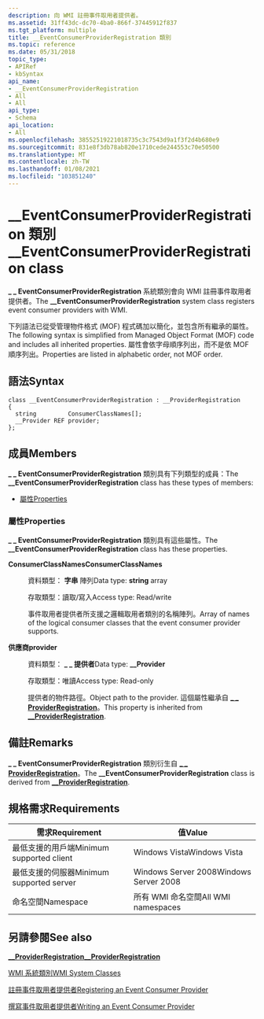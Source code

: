 ```yaml
---
description: 向 WMI 註冊事件取用者提供者。
ms.assetid: 31ff43dc-dc70-4ba0-866f-37445912f837
ms.tgt_platform: multiple
title: __EventConsumerProviderRegistration 類別
ms.topic: reference
ms.date: 05/31/2018
topic_type:
- APIRef
- kbSyntax
api_name:
- __EventConsumerProviderRegistration
- All
- All
api_type:
- Schema
api_location:
- All
ms.openlocfilehash: 38552519221018735c3c7543d9a1f3f2d4b680e9
ms.sourcegitcommit: 831e8f3db78ab820e1710cede244553c70e50500
ms.translationtype: MT
ms.contentlocale: zh-TW
ms.lasthandoff: 01/08/2021
ms.locfileid: "103851240"
---
```

# <a name="__eventconsumerproviderregistration-class"></a><span data-ttu-id="cae61-103">\_\_EventConsumerProviderRegistration 類別</span><span class="sxs-lookup"><span data-stu-id="cae61-103">\_\_EventConsumerProviderRegistration class</span></span>

<span data-ttu-id="cae61-104">**\_ \_ EventConsumerProviderRegistration** 系統類別會向 WMI 註冊事件取用者提供者。</span><span class="sxs-lookup"><span data-stu-id="cae61-104">The **\_\_EventConsumerProviderRegistration** system class registers event consumer providers with WMI.</span></span>

<span data-ttu-id="cae61-105">下列語法已從受管理物件格式 (MOF) 程式碼加以簡化，並包含所有繼承的屬性。</span><span class="sxs-lookup"><span data-stu-id="cae61-105">The following syntax is simplified from Managed Object Format (MOF) code and includes all inherited properties.</span></span> <span data-ttu-id="cae61-106">屬性會依字母順序列出，而不是依 MOF 順序列出。</span><span class="sxs-lookup"><span data-stu-id="cae61-106">Properties are listed in alphabetic order, not MOF order.</span></span>

## <a name="syntax"></a><span data-ttu-id="cae61-107">語法</span><span class="sxs-lookup"><span data-stu-id="cae61-107">Syntax</span></span>

``` syntax
class __EventConsumerProviderRegistration : __ProviderRegistration
{
  string         ConsumerClassNames[];
  __Provider REF provider;
};
```

## <a name="members"></a><span data-ttu-id="cae61-108">成員</span><span class="sxs-lookup"><span data-stu-id="cae61-108">Members</span></span>

<span data-ttu-id="cae61-109">**\_ \_ EventConsumerProviderRegistration** 類別具有下列類型的成員：</span><span class="sxs-lookup"><span data-stu-id="cae61-109">The **\_\_EventConsumerProviderRegistration** class has these types of members:</span></span>

-   [<span data-ttu-id="cae61-110">屬性</span><span class="sxs-lookup"><span data-stu-id="cae61-110">Properties</span></span>](#properties)

### <a name="properties"></a><span data-ttu-id="cae61-111">屬性</span><span class="sxs-lookup"><span data-stu-id="cae61-111">Properties</span></span>

<span data-ttu-id="cae61-112">**\_ \_ EventConsumerProviderRegistration** 類別具有這些屬性。</span><span class="sxs-lookup"><span data-stu-id="cae61-112">The **\_\_EventConsumerProviderRegistration** class has these properties.</span></span>

<dl> <dt>

<span data-ttu-id="cae61-113">**ConsumerClassNames**</span><span class="sxs-lookup"><span data-stu-id="cae61-113">**ConsumerClassNames**</span></span>
</dt> <dd> <dl> <dt>

<span data-ttu-id="cae61-114">資料類型： **字串** 陣列</span><span class="sxs-lookup"><span data-stu-id="cae61-114">Data type: **string** array</span></span>
</dt> <dt>

<span data-ttu-id="cae61-115">存取類型：讀取/寫入</span><span class="sxs-lookup"><span data-stu-id="cae61-115">Access type: Read/write</span></span>
</dt> </dl>

<span data-ttu-id="cae61-116">事件取用者提供者所支援之邏輯取用者類別的名稱陣列。</span><span class="sxs-lookup"><span data-stu-id="cae61-116">Array of names of the logical consumer classes that the event consumer provider supports.</span></span>

</dd> <dt>

<span data-ttu-id="cae61-117">**供應商**</span><span class="sxs-lookup"><span data-stu-id="cae61-117">**provider**</span></span>
</dt> <dd> <dl> <dt>

<span data-ttu-id="cae61-118">資料類型： **\_ \_ 提供者**</span><span class="sxs-lookup"><span data-stu-id="cae61-118">Data type: **\_\_Provider**</span></span>
</dt> <dt>

<span data-ttu-id="cae61-119">存取類型：唯讀</span><span class="sxs-lookup"><span data-stu-id="cae61-119">Access type: Read-only</span></span>
</dt> </dl>

<span data-ttu-id="cae61-120">提供者的物件路徑。</span><span class="sxs-lookup"><span data-stu-id="cae61-120">Object path to the provider.</span></span> <span data-ttu-id="cae61-121">這個屬性繼承自 [**\_ \_ ProviderRegistration**](--providerregistration.md)。</span><span class="sxs-lookup"><span data-stu-id="cae61-121">This property is inherited from [**\_\_ProviderRegistration**](--providerregistration.md).</span></span>

</dd> </dl>

## <a name="remarks"></a><span data-ttu-id="cae61-122">備註</span><span class="sxs-lookup"><span data-stu-id="cae61-122">Remarks</span></span>

<span data-ttu-id="cae61-123">**\_ \_ EventConsumerProviderRegistration** 類別衍生自 [**\_ \_ ProviderRegistration**](--providerregistration.md)。</span><span class="sxs-lookup"><span data-stu-id="cae61-123">The **\_\_EventConsumerProviderRegistration** class is derived from [**\_\_ProviderRegistration**](--providerregistration.md).</span></span>

## <a name="requirements"></a><span data-ttu-id="cae61-124">規格需求</span><span class="sxs-lookup"><span data-stu-id="cae61-124">Requirements</span></span>



| <span data-ttu-id="cae61-125">需求</span><span class="sxs-lookup"><span data-stu-id="cae61-125">Requirement</span></span> | <span data-ttu-id="cae61-126">值</span><span class="sxs-lookup"><span data-stu-id="cae61-126">Value</span></span> |
|-------------------------------------|--------------------------------|
| <span data-ttu-id="cae61-127">最低支援的用戶端</span><span class="sxs-lookup"><span data-stu-id="cae61-127">Minimum supported client</span></span><br/> | <span data-ttu-id="cae61-128">Windows Vista</span><span class="sxs-lookup"><span data-stu-id="cae61-128">Windows Vista</span></span><br/>       |
| <span data-ttu-id="cae61-129">最低支援的伺服器</span><span class="sxs-lookup"><span data-stu-id="cae61-129">Minimum supported server</span></span><br/> | <span data-ttu-id="cae61-130">Windows Server 2008</span><span class="sxs-lookup"><span data-stu-id="cae61-130">Windows Server 2008</span></span><br/> |
| <span data-ttu-id="cae61-131">命名空間</span><span class="sxs-lookup"><span data-stu-id="cae61-131">Namespace</span></span><br/>                | <span data-ttu-id="cae61-132">所有 WMI 命名空間</span><span class="sxs-lookup"><span data-stu-id="cae61-132">All WMI namespaces</span></span><br/>  |



## <a name="see-also"></a><span data-ttu-id="cae61-133">另請參閱</span><span class="sxs-lookup"><span data-stu-id="cae61-133">See also</span></span>

<dl> <dt>

[<span data-ttu-id="cae61-134">**\_\_ProviderRegistration**</span><span class="sxs-lookup"><span data-stu-id="cae61-134">**\_\_ProviderRegistration**</span></span>](/windows/desktop/WmiSdk/--providerregistration)
</dt> <dt>

[<span data-ttu-id="cae61-135">WMI 系統類別</span><span class="sxs-lookup"><span data-stu-id="cae61-135">WMI System Classes</span></span>](wmi-system-classes.md)
</dt> <dt>

[<span data-ttu-id="cae61-136">註冊事件取用者提供者</span><span class="sxs-lookup"><span data-stu-id="cae61-136">Registering an Event Consumer Provider</span></span>](registering-an-event-consumer-provider.md)
</dt> <dt>

[<span data-ttu-id="cae61-137">撰寫事件取用者提供者</span><span class="sxs-lookup"><span data-stu-id="cae61-137">Writing an Event Consumer Provider</span></span>](writing-an-event-consumer-provider.md)
</dt> </dl>

 

